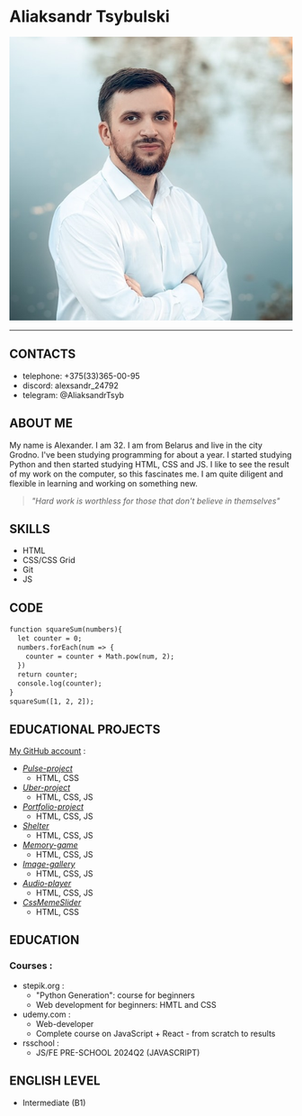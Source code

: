 # **Aliaksandr Tsybulski**
![my photo](images/me.jpg)
***
## **CONTACTS**
- telephone: +375(33)365-00-95
- discord: alexsandr_24792
- telegram: @AliaksandrTsyb
## **ABOUT ME**
My name is Alexander. I am 32. I am from Belarus and live in the city Grodno. I've been studying programming for about a year. I started studying Python and then started studying HTML, CSS and JS. I like to see the result of my work on the computer, so this fascinates me. I am quite diligent and flexible in learning and working on something new.
> *"Hard work is worthless for those that don't believe in themselves"*
## **SKILLS**
- HTML
- CSS/CSS Grid
- Git
- JS
## **CODE**
```
function squareSum(numbers){
  let counter = 0;
  numbers.forEach(num => {
    counter = counter + Math.pow(num, 2);
  })
  return counter;
  console.log(counter);
}
squareSum([1, 2, 2]);
```
## **EDUCATIONAL PROJECTS**
[My GitHub account](https://github.com/tsybulskialex) :
- *[Pulse-project](https://tsybulskialex.github.io/Pulse-project/dist)*
    - HTML, CSS
- *[Uber-project](https://tsybulskialex.github.io/Uber-project/src)*
    - HTML, CSS, JS
- *[Portfolio-project](https://tsybulskialex.github.io/portfolio_1/dist)*
    - HTML, CSS, JS
- *[Shelter](https://tsybulskialex.github.io/shelter/)*
    - HTML, CSS, JS
- *[Memory-game](https://tsybulskialex.github.io/random-game/)*
    - HTML, CSS, JS
- *[Image-gallery](https://tsybulskialex.github.io/img-gallery/)*
    - HTML, CSS, JS
- *[Audio-player](https://tsybulskialex.github.io/audio-player/)*
    - HTML, CSS, JS
- *[CssMemeSlider](https://tsybulskialex.github.io/cssMemeSlider/cssMemeSlider)*
    - HTML, CSS
## **EDUCATION**
### Courses :
- stepik.org :
    - "Python Generation": course for beginners
    - Web development for beginners: HMTL and CSS
- udemy.com :
    - Web-developer
    - Complete course on JavaScript + React - from scratch to results
- rsschool :
    - JS/FE PRE-SCHOOL 2024Q2 (JAVASCRIPT)
## **ENGLISH LEVEL**
- Intermediate (B1)


